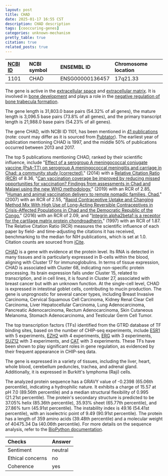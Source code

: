 ```yaml
---
layout: post
title: CHAD
date: 2025-01-17 16:55 CST
description: CHAD description
tags: [cooccuring-genes]
categories: unknown-mechanism
pretty_table: true
citation: true
related_posts: true
---
```




| [NCBI ID](https://www.ncbi.nlm.nih.gov/gene/1101) | NCBI symbol | ENSEMBL ID | Chromosome location |
| :-------- | :------- | :-------- | :------- |
| 1101  | CHAD | ENSG00000136457 | 17q21.33 |



The gene is active in the [extracellular space](https://amigo.geneontology.org/amigo/term/GO:0005615) and [extracellular matrix](https://amigo.geneontology.org/amigo/term/GO:0031012). It is involved in [bone development](https://amigo.geneontology.org/amigo/term/GO:0060348) and plays a role in the [negative regulation of bone trabecula formation](https://amigo.geneontology.org/amigo/term/GO:1900155).


The gene length is 31,803.0 base pairs (54.32% of all genes), the mature length is 3,096.5 base pairs (73.8% of all genes), and the primary transcript length is 21,988.0 base pairs (54.23% of all genes).


The gene CHAD, with NCBI ID 1101, has been mentioned in [41 publications](https://pubmed.ncbi.nlm.nih.gov/?term=%22CHAD%22) (note: count may differ as it is sourced from [Pubtator](https://academic.oup.com/nar/article/47/W1/W587/5494727)). The earliest year of publication mentioning CHAD is 1997, and the middle 50% of publications occurred between 2013 and 2017.


The top 5 publications mentioning CHAD, ranked by their scientific influence, include "[Effect of a serogroup A meningococcal conjugate vaccine (PsA-TT) on serogroup A meningococcal meningitis and carriage in Chad: a community study [corrected].](https://pubmed.ncbi.nlm.nih.gov/24035220)" (2014) with a [Relative Citation Ratio (RCR)](https://journals.plos.org/plosbiology/article?id=10.1371/journal.pbio.1002541) of 8.36, "[Can vaccination coverage be improved by reducing missed opportunities for vaccination? Findings from assessments in Chad and Malawi using the new WHO methodology.](https://pubmed.ncbi.nlm.nih.gov/30677072)" (2019) with an RCR of 2.85, "[Human and animal vaccination delivery to remote nomadic families, Chad.](https://pubmed.ncbi.nlm.nih.gov/17552089)" (2007) with an RCR of 2.55, "[Rapid Contraceptive Uptake and Changing Method Mix With High Use of Long-Acting Reversible Contraceptives in Crisis-Affected Populations in Chad and the Democratic Republic of the Congo.](https://pubmed.ncbi.nlm.nih.gov/27540125)" (2016) with an RCR of 2.09, and "[Integrin alpha2beta1 is a receptor for the cartilage matrix protein chondroadherin.](https://pubmed.ncbi.nlm.nih.gov/9281592)" (1997) with an RCR of 1.87. The Relative Citation Ratio (RCR) measures the scientific influence of each paper by field- and time-adjusting the citations it has received, benchmarking to the median for NIH publications, which is set at 1.0. Citation counts are sourced from [iCite](https://icite.od.nih.gov).


[CHAD](https://www.proteinatlas.org/ENSG00000136457-CHAD) is a gene with evidence at the protein level. Its RNA is detected in many tissues and is particularly expressed in B-cells within the blood, aligning with Cluster 17 for immunoglobulins. In terms of tissue expression, CHAD is associated with Cluster 68, indicating non-specific protein processing. Its brain expression falls under Cluster 15, related to transcription, and in cell lines, it is found in Cluster 27, associated with breast cancer but with an unknown function. At the single-cell level, CHAD is expressed in intestinal goblet cells, contributing to mucin production. The gene is unprognostic for several cancer types, including Breast Invasive Carcinoma, Cervical Squamous Cell Carcinoma, Kidney Renal Clear Cell Carcinoma, Liver Hepatocellular Carcinoma, Lung Adenocarcinoma, Pancreatic Adenocarcinoma, Rectum Adenocarcinoma, Skin Cutaneous Melanoma, Stomach Adenocarcinoma, and Testicular Germ Cell Tumor.


The top transcription factors (TFs) identified from the GTRD database of TF binding sites, based on the number of CHIP-seq experiments, include [ESR1](https://www.ncbi.nlm.nih.gov/gene/2099) with 5 experiments, [EZH2](https://www.ncbi.nlm.nih.gov/gene/2146) with 4 experiments, [ERG](https://www.ncbi.nlm.nih.gov/gene/2078) with 3 experiments, [SUZ12](https://www.ncbi.nlm.nih.gov/gene/23512) with 3 experiments, and [CAT](https://www.ncbi.nlm.nih.gov/gene/847) with 3 experiments. These TFs have been shown to play significant roles in gene regulation, as evidenced by their frequent appearance in CHIP-seq data.





The gene is expressed in a variety of tissues, including the liver, heart, whole blood, cerebellum peduncles, trachea, and adrenal gland. Additionally, it is expressed in Burkitt's lymphoma (Raji) cells.




The analyzed protein sequence has a GRAVY value of -0.2398 (65.06th percentile), indicating a hydrophilic nature. It exhibits a charge of 15.57 at pH 7.0 (89.56th percentile) and a median structural flexibility of 0.995 (21.21st percentile). The protein's secondary structure is predicted to be 37.05% helix (85.36th percentile), 35.93% sheet (65.77th percentile), and 27.86% turn (45.91st percentile). The instability index is 49.16 (54.41st percentile), with an isoelectric point of 9.49 (90.91st percentile). The protein has a length of 359 amino acids (39.48th percentile) and a molecular weight of 40475.34 Da (40.06th percentile). For more details on the sequence analysis, refer to the [BioPython documentation](https://biopython.org/docs/1.75/api/Bio.SeqUtils.ProtParam.html).





| Checks    | Answer |
| :-------- | :------- |
| Sentiment  | neutral   |
| Ethical concerns | no     |
| Coherence    | yes    |